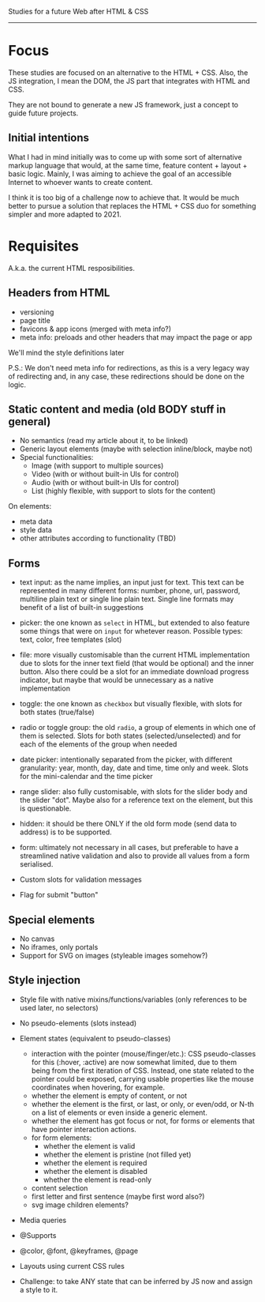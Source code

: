 Studies for a future Web after HTML &amp; CSS

---
# Focus

These studies are focused on an alternative to the HTML + CSS. Also, the JS integration, I mean the DOM, the JS part that integrates with HTML and CSS.

They are not bound to generate a new JS framework, just a concept to guide future projects.

## Initial intentions

What I had in mind initially was to come up with some sort of alternative markup language that would, at the same time, feature content + layout + basic logic. Mainly, I was aiming to achieve the goal of an accessible Internet to whoever wants to create content.

I think it is too big of a challenge now to achieve that. It would be much better to pursue a solution that replaces the HTML + CSS duo for something simpler and more adapted to 2021.

# Requisites

A.k.a. the current HTML resposibilities.

## Headers from HTML

- versioning
- page title
- favicons & app icons (merged with meta info?)
- meta info: preloads and other headers that may impact the page or app

We'll mind the style definitions later

P.S.: We don't need meta info for redirections, as this is a very legacy way of redirecting and, in any case, these redirections should be done on the logic.

## Static content and media (old BODY stuff in general)

- No semantics (read my article about it, to be linked)
- Generic layout elements (maybe with selection inline/block, maybe not)
- Special functionalities:
  - Image (with support to multiple sources)
  - Video (with or without built-in UIs for control)
  - Audio (with or without built-in UIs for control)
  - List (highly flexible, with support to slots for the content)

On elements:
- meta data
- style data
- other attributes according to functionality (TBD)

## Forms

- text input: as the name implies, an input just for text. This text can be represented in many different forms: number, phone, url, password, multiline plain text or single line plain text. Single line formats may benefit of a list of built-in suggestions
- picker: the one known as `select` in HTML, but extended to also feature some things that were on `input` for whetever reason. Possible types: text, color, free templates (slot)
- file: more visually customisable than the current HTML implementation due to slots for the inner text field (that would be optional) and the inner button. Also there could be a slot for an immediate download progress indicator, but maybe that would be unnecessary as a native implementation
- toggle: the one known as `checkbox` but visually flexible, with slots for both states (true/false)
- radio or toggle group: the old `radio`, a group of elements in which one of them is selected. Slots for both states (selected/unselected) and for each of the elements of the group when needed
- date picker: intentionally separated from the picker, with different granularity: year, month, day, date and time, time only and week. Slots for the mini-calendar and the time picker
- range slider: also fully customisable, with slots for the slider body and the slider "dot". Maybe also for a reference text on the element, but this is questionable.

- hidden: it should be there ONLY if the old form mode (send data to address) is to be supported.
- form: ultimately not necessary in all cases, but preferable to have a streamlined native validation and also to provide all values from a form serialised.
- Custom slots for validation messages
- Flag for submit "button"

## Special elements

- No canvas
- No iframes, only portals
- Support for SVG on images (styleable images somehow?)

## Style injection

- Style file with native mixins/functions/variables (only references to be used later, no selectors)
- No pseudo-elements (slots instead)
- Element states (equivalent to pseudo-classes)
  - interaction with the pointer (mouse/finger/etc.): CSS pseudo-classes for this (:hover, :active) are now somewhat limited, due to them being from the first iteration of CSS. Instead, one state related to the pointer could be exposed, carrying usable properties like the mouse coordinates when hovering, for example.
  - whether the element is empty of content, or not
  - whether the element is the first, or last, or only, or even/odd, or N-th on a list of elements or even inside a generic element.
  - whether the element has got focus or not, for forms or elements that have pointer interaction actions.
  - for form elements:
    - whether the element is valid
    - whether the element is pristine (not filled yet)
    - whether the element is required
    - whether the element is disabled
    - whether the element is read-only
  - content selection
  - first letter and first sentence (maybe first word also?)
  - svg image children elements?
- Media queries
- @Supports
- @color, @font, @keyframes, @page
- Layouts using current CSS rules

- Challenge: to take ANY state that can be inferred by JS now and assign a style to it.
